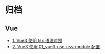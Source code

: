 # 归档

## Vue

- [1. Vue3 使用 tsx 语法对照](/frontend/vue/01_vue3-use-tsx.html)
- [2. Vue3 使用 01_vue3-use-css-module 配置](/frontend/vue/02_vue3-use-css-module.html)
